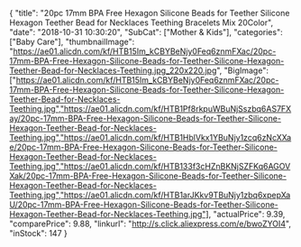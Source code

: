 {
	"title": "20pc 17mm BPA Free Hexagon Silicone Beads for Teether Silicone Hexagon Teether Bead for Necklaces Teething Bracelets Mix 20Color",
	"date": "2018-10-31 10:30:20",
	"SubCat": ["Mother & Kids"],
	"categories": ["Baby Care"],
	"thumbnailImage": "https://ae01.alicdn.com/kf/HTB15Im_kCBYBeNjy0Feq6znmFXac/20pc-17mm-BPA-Free-Hexagon-Silicone-Beads-for-Teether-Silicone-Hexagon-Teether-Bead-for-Necklaces-Teething.jpg_220x220.jpg",
	"BigImage": ["https://ae01.alicdn.com/kf/HTB15Im_kCBYBeNjy0Feq6znmFXac/20pc-17mm-BPA-Free-Hexagon-Silicone-Beads-for-Teether-Silicone-Hexagon-Teether-Bead-for-Necklaces-Teething.jpg","https://ae01.alicdn.com/kf/HTB1Pf8rkpuWBuNjSszbq6AS7FXay/20pc-17mm-BPA-Free-Hexagon-Silicone-Beads-for-Teether-Silicone-Hexagon-Teether-Bead-for-Necklaces-Teething.jpg","https://ae01.alicdn.com/kf/HTB1HblVkx1YBuNjy1zcq6zNcXXae/20pc-17mm-BPA-Free-Hexagon-Silicone-Beads-for-Teether-Silicone-Hexagon-Teether-Bead-for-Necklaces-Teething.jpg","https://ae01.alicdn.com/kf/HTB133f3cHZnBKNjSZFKq6AGOVXak/20pc-17mm-BPA-Free-Hexagon-Silicone-Beads-for-Teether-Silicone-Hexagon-Teether-Bead-for-Necklaces-Teething.jpg","https://ae01.alicdn.com/kf/HTB1arJKkv9TBuNjy1zbq6xpepXaU/20pc-17mm-BPA-Free-Hexagon-Silicone-Beads-for-Teether-Silicone-Hexagon-Teether-Bead-for-Necklaces-Teething.jpg"],
	"actualPrice": 9.39,
	"comparePrice": 9.88,
	"linkurl": "http://s.click.aliexpress.com/e/bwoZYOI4",
	"inStock": 147
}
